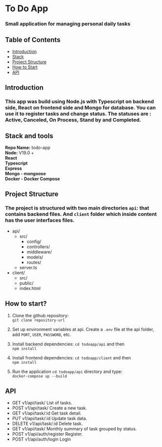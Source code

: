 # To Do App

###  Small application for managing personal daily tasks 

## Table of Contents
* [Introduction](#introduction)
* [Stack](#stack-and-versions)
* [Project Structure](#project-structure)
* [How to Start](#how-to-start)
* [API](#api)

## Introduction
### This app was build using Node.js with Typescript on backend side, React on frontend side and Mongo for database. You can use it to register tasks and change status. The statuses are : Active, Canceled,  On Process, Stand by and Completed. 

## Stack and tools
**Repo Name:**  todo-app  
**Node:** V19.0 +   
**React**  
**Typescript**  
**Express**  
**Mongo - mongoose**  
**Docker - Docker Compose**

## Project Structure
### The project is structured with two main directories `api`: that contains backend files. And `client` folder which inside content has the user interfaces files. 
* api/  
  * src/ 
    * config/
    * controllers/
    * middleware/
    * models/
    * routes/
  * server.ts 
* client/  
  * src/  
  * public/  
  * index.html  

## How to start?

1. Clone the github repository:   
    ```git clone repository-url``` 

2. Set up environment variables at api. Create a `.env` file at the api folder, add `PORT`,  `USER`, `PASSWORD`, etc.

2. Install backend dependencies: `cd todoapp/api` and  then   
   ``` npm install ```

3. Install frontend dependencies: `cd todoapp/client` and then  
   ``` npm install ```

4. Run the application `cd todoapp/api` directory and type:  
    ``` docker-compose up --build ```

## API
  * GET v1/api/task/ List of tasks.
  * POST v1/api/task/ Create a new task.
  * GET v1/api/task/:id Get task detail.
  * PUT v1/api/task/:id Update task data.
  * DELETE v1/api/task/:id Delete task.
  * GET v1/api/task/ Monthly summary of task grouped by status.
  * POST v1/api/auth/register Register.
  * POST v1/api/auth/login Login
